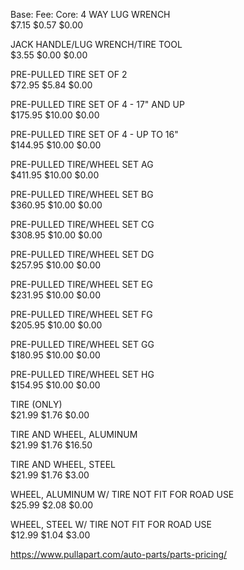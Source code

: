 Base: Fee:  Core:
4 WAY LUG WRENCH  
$7.15	$0.57	$0.00

JACK HANDLE/LUG WRENCH/TIRE TOOL  
$3.55	$0.00	$0.00

PRE-PULLED TIRE SET OF 2  
$72.95	$5.84	$0.00

PRE-PULLED TIRE SET OF 4 - 17" AND UP  
$175.95	$10.00	$0.00

PRE-PULLED TIRE SET OF 4 - UP TO 16"  
$144.95	$10.00	$0.00

PRE-PULLED TIRE/WHEEL SET AG  
$411.95	$10.00	$0.00

PRE-PULLED TIRE/WHEEL SET BG  
$360.95	$10.00	$0.00

PRE-PULLED TIRE/WHEEL SET CG  
$308.95	$10.00	$0.00

PRE-PULLED TIRE/WHEEL SET DG  
$257.95	$10.00	$0.00

PRE-PULLED TIRE/WHEEL SET EG  
$231.95	$10.00	$0.00

PRE-PULLED TIRE/WHEEL SET FG  
$205.95	$10.00	$0.00

PRE-PULLED TIRE/WHEEL SET GG  
$180.95	$10.00	$0.00

PRE-PULLED TIRE/WHEEL SET HG  
$154.95	$10.00	$0.00

TIRE (ONLY)  
$21.99	$1.76	$0.00

TIRE AND WHEEL, ALUMINUM  
$21.99	$1.76	$16.50

TIRE AND WHEEL, STEEL  
$21.99	$1.76	$3.00

WHEEL, ALUMINUM W/ TIRE NOT FIT FOR ROAD USE  
$25.99	$2.08	$0.00

WHEEL, STEEL W/ TIRE NOT FIT FOR ROAD USE  
$12.99	$1.04	$3.00

https://www.pullapart.com/auto-parts/parts-pricing/
